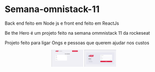 # Semana-omnistack-11
<p>Back end feito em Node js e front end feito em ReactJs</p>

<p>Be the Hero é um projeto feito na semana ommnistack 11 da rockeseat </p>

<p>Projeto feito para ligar Ongs e pessoas que querem ajudar nos custos </p>

<p align="center">
  <img alt="Home" src="./home.png" width="20%" height="50%">
  <img alt="Details" src="./cadastro.png" width="20%" height="50%">
</p>



